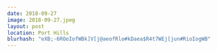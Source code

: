 ```yaml
---
date: 2018-09-27
image: 2018-09-27.jpeg
layout: post
location: Port Hills
blurhash: "eXB;-6ROoIofWBk]V[j@aeofRlo#kDaea$R4t7WEj[jun#RioIogWB"
---
```



